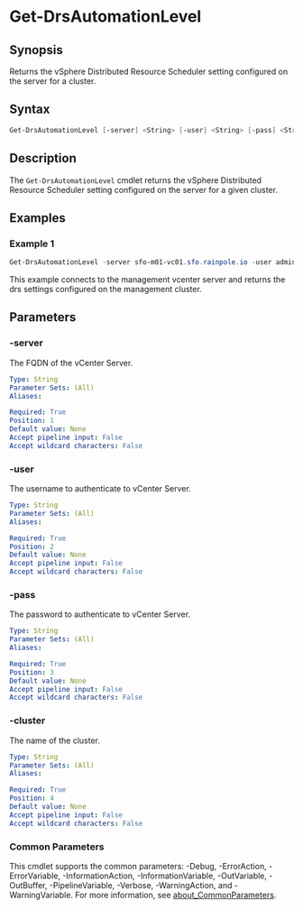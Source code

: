 # Get-DrsAutomationLevel

## Synopsis

Returns the vSphere Distributed Resource Scheduler setting configured on the server for a cluster.

## Syntax

```powershell
Get-DrsAutomationLevel [-server] <String> [-user] <String> [-pass] <String> [-cluster] <String> [<CommonParameters>]
```

## Description

The `Get-DrsAutomationLevel` cmdlet returns the vSphere Distributed Resource Scheduler setting configured on the server for a given cluster.

## Examples

### Example 1

```powershell
Get-DrsAutomationLevel -server sfo-m01-vc01.sfo.rainpole.io -user administrator@vsphere.local -pass VMw@re1! -cluster sfo-m01-cl01
```

This example connects to the management vcenter server and returns the drs settings configured on the management cluster.

## Parameters

### -server

The FQDN of the vCenter Server.

```yaml
Type: String
Parameter Sets: (All)
Aliases:

Required: True
Position: 1
Default value: None
Accept pipeline input: False
Accept wildcard characters: False
```

### -user

The username to authenticate to vCenter Server.

```yaml
Type: String
Parameter Sets: (All)
Aliases:

Required: True
Position: 2
Default value: None
Accept pipeline input: False
Accept wildcard characters: False
```

### -pass

The password to authenticate to vCenter Server.

```yaml
Type: String
Parameter Sets: (All)
Aliases:

Required: True
Position: 3
Default value: None
Accept pipeline input: False
Accept wildcard characters: False
```

### -cluster

The name of the cluster.

```yaml
Type: String
Parameter Sets: (All)
Aliases:

Required: True
Position: 4
Default value: None
Accept pipeline input: False
Accept wildcard characters: False
```

### Common Parameters

This cmdlet supports the common parameters: -Debug, -ErrorAction, -ErrorVariable, -InformationAction, -InformationVariable, -OutVariable, -OutBuffer, -PipelineVariable, -Verbose, -WarningAction, and -WarningVariable. For more information, see [about_CommonParameters](http://go.microsoft.com/fwlink/?LinkID=113216).
